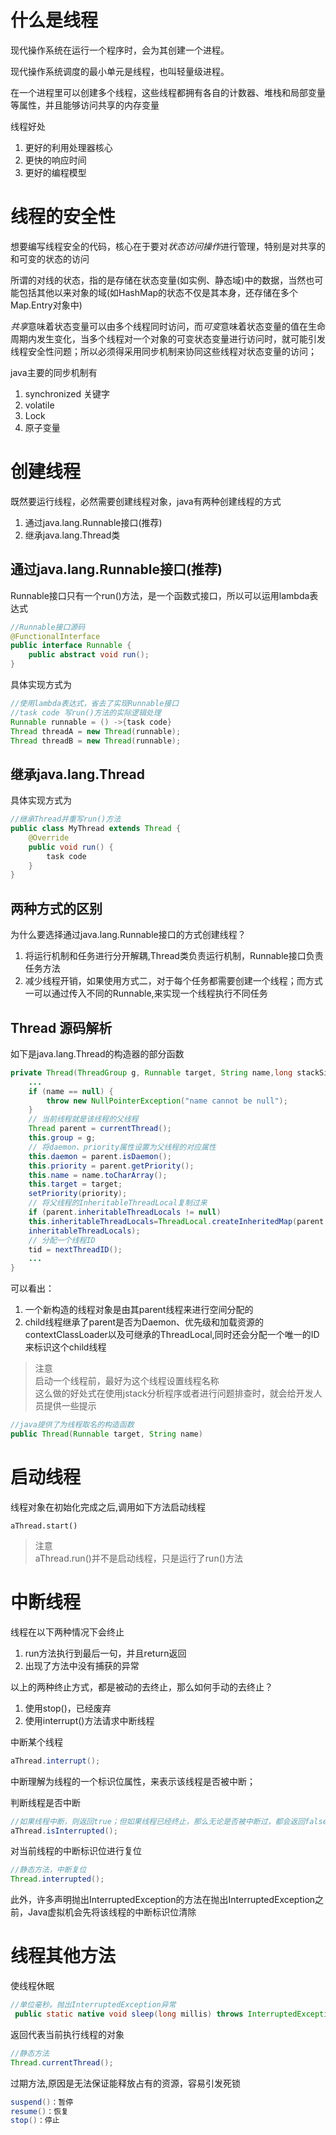 <!-- 线程基础 -->

# 什么是线程
现代操作系统在运行一个程序时，会为其创建一个进程。  

现代操作系统调度的最小单元是线程，也叫轻量级进程。  

在一个进程里可以创建多个线程，这些线程都拥有各自的计数器、堆栈和局部变量等属性，并且能够访问共享的内存变量  

线程好处
1. 更好的利用处理器核心
2. 更快的响应时间
3. 更好的编程模型

# 线程的安全性

想要编写线程安全的代码，核心在于要对*状态访问操作*进行管理，特别是对共享的和可变的状态的访问

所谓的对线的状态，指的是存储在状态变量(如实例、静态域)中的数据，当然也可能包括其他以来对象的域(如HashMap的状态不仅是其本身，还存储在多个Map.Entry对象中)

*共享*意味着状态变量可以由多个线程同时访问，而*可变*意味着状态变量的值在生命周期内发生变化，当多个线程对一个对象的可变状态变量进行访问时，就可能引发线程安全性问题；所以必须得采用同步机制来协同这些线程对状态变量的访问；

java主要的同步机制有
1. synchronized 关键字
2. volatile 
3. Lock
4. 原子变量

# 创建线程

既然要运行线程，必然需要创建线程对象，java有两种创建线程的方式
1. 通过java.lang.Runnable接口(推荐)
1. 继承java.lang.Thread类

## 通过java.lang.Runnable接口(推荐)

Runnable接口只有一个run()方法，是一个函数式接口，所以可以运用lambda表达式
```java
//Runnable接口源码
@FunctionalInterface
public interface Runnable {
    public abstract void run();
}
```

具体实现方式为
```java
//使用lambda表达式，省去了实现Runnable接口
//task code 写run()方法的实际逻辑处理
Runnable runnable = () ->{task code}
Thread threadA = new Thread(runnable);
Thread threadB = new Thread(runnable);
```

## 继承java.lang.Thread

具体实现方式为
```java
//继承Thread并重写run()方法
public class MyThread extends Thread {
    @Override
    public void run() {
        task code
    }
}
```

## 两种方式的区别

为什么要选择通过java.lang.Runnable接口的方式创建线程？
1. 将运行机制和任务进行分开解耦,Thread类负责运行机制，Runnable接口负责任务方法
2. 减少线程开销，如果使用方式二，对于每个任务都需要创建一个线程；而方式一可以通过传入不同的Runnable,来实现一个线程执行不同任务

## Thread 源码解析

如下是java.lang.Thread的构造器的部分函数
```java
private Thread(ThreadGroup g, Runnable target, String name,long stackSize, AccessControlContext acc,boolean inheritThreadLocals) {
    ...
    if (name == null) {
        throw new NullPointerException("name cannot be null");
    }
    // 当前线程就是该线程的父线程
    Thread parent = currentThread();
    this.group = g;
    // 将daemon、priority属性设置为父线程的对应属性
    this.daemon = parent.isDaemon();
    this.priority = parent.getPriority();
    this.name = name.toCharArray();
    this.target = target;
    setPriority(priority);
    // 将父线程的InheritableThreadLocal复制过来
    if (parent.inheritableThreadLocals != null)
    this.inheritableThreadLocals=ThreadLocal.createInheritedMap(parent.
    inheritableThreadLocals);
    // 分配一个线程ID
    tid = nextThreadID();
    ...
}
```
可以看出：
1. 一个新构造的线程对象是由其parent线程来进行空间分配的
2. child线程继承了parent是否为Daemon、优先级和加载资源的contextClassLoader以及可继承的ThreadLocal,同时还会分配一个唯一的ID来标识这个child线程

>注意  
>启动一个线程前，最好为这个线程设置线程名称  
>这么做的好处式在使用jstack分析程序或者进行问题排查时，就会给开发人员提供一些提示

```java
//java提供了为线程取名的构造函数
public Thread(Runnable target, String name)
```

# 启动线程

线程对象在初始化完成之后,调用如下方法启动线程
```
aThread.start()
```

>注意  
>aThread.run()并不是启动线程，只是运行了run()方法  


# 中断线程

线程在以下两种情况下会终止
1. run方法执行到最后一句，并且return返回
2. 出现了方法中没有捕获的异常

以上的两种终止方式，都是被动的去终止，那么如何手动的去终止？
1. 使用stop()，已经废弃
2. 使用interrupt()方法请求中断线程

中断某个线程
```java
aThread.interrupt();
```

中断理解为线程的一个标识位属性，来表示该线程是否被中断；

判断线程是否中断
```java
//如果线程中断，则返回true；但如果线程已经终止，那么无论是否被中断过，都会返回false
aThread.isInterrupted();
```

对当前线程的中断标识位进行复位
```java
//静态方法，中断复位
Thread.interrupted();
```

此外，许多声明抛出InterruptedException的方法在抛出InterruptedException之前，Java虚拟机会先将该线程的中断标识位清除

# 线程其他方法

使线程休眠
```java
//单位毫秒。抛出InterruptedException异常
 public static native void sleep(long millis) throws InterruptedException;
 ```

返回代表当前执行线程的对象
```java
//静态方法
Thread.currentThread();
```

过期方法,原因是无法保证能释放占有的资源，容易引发死锁
```java
suspend()：暂停  
resume()：恢复  
stop()：停止  
```